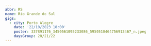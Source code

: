 ```yaml
---
abbr: RS
name: Rio Grande do Sul
gigs:
  - city: Porto Alegre
    date: '22/10/2023 18:00'
    poster: 337891176_3450561095233086_5950510464756913467_n.jpeg
    daysGroup: 20/21/22
---
```


